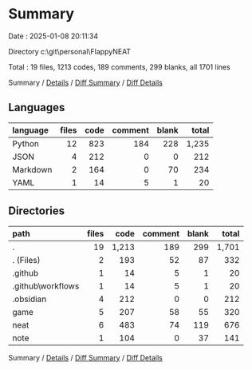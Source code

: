 # Summary

Date : 2025-01-08 20:11:34

Directory c:\\git\\personal\\FlappyNEAT

Total : 19 files,  1213 codes, 189 comments, 299 blanks, all 1701 lines

Summary / [Details](details.md) / [Diff Summary](diff.md) / [Diff Details](diff-details.md)

## Languages
| language | files | code | comment | blank | total |
| :--- | ---: | ---: | ---: | ---: | ---: |
| Python | 12 | 823 | 184 | 228 | 1,235 |
| JSON | 4 | 212 | 0 | 0 | 212 |
| Markdown | 2 | 164 | 0 | 70 | 234 |
| YAML | 1 | 14 | 5 | 1 | 20 |

## Directories
| path | files | code | comment | blank | total |
| :--- | ---: | ---: | ---: | ---: | ---: |
| . | 19 | 1,213 | 189 | 299 | 1,701 |
| . (Files) | 2 | 193 | 52 | 87 | 332 |
| .github | 1 | 14 | 5 | 1 | 20 |
| .github\\workflows | 1 | 14 | 5 | 1 | 20 |
| .obsidian | 4 | 212 | 0 | 0 | 212 |
| game | 5 | 207 | 58 | 55 | 320 |
| neat | 6 | 483 | 74 | 119 | 676 |
| note | 1 | 104 | 0 | 37 | 141 |

Summary / [Details](details.md) / [Diff Summary](diff.md) / [Diff Details](diff-details.md)